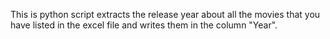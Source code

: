 This is python script extracts the release year about all the movies that you have listed in the excel file and writes them in the column "Year".
